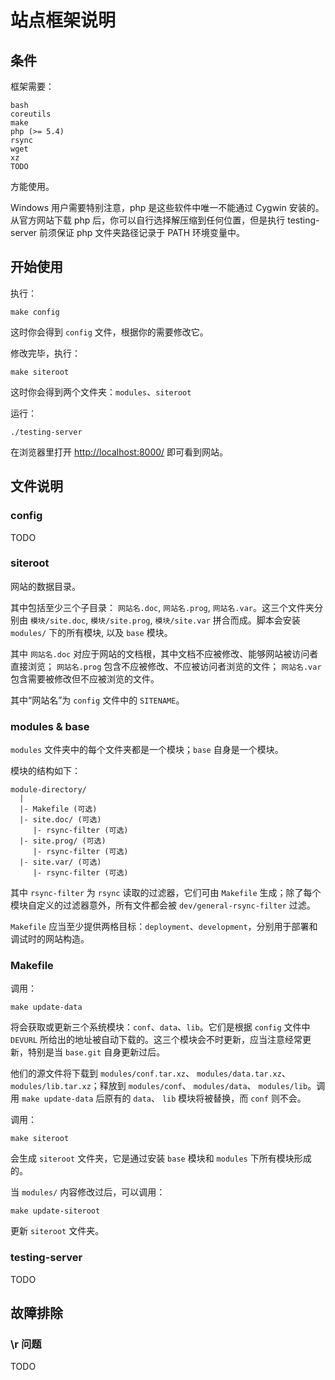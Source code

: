 # 站点框架说明

## 条件

框架需要：

	bash
	coreutils
	make
	php (>= 5.4)
	rsync
	wget
	xz
	TODO

方能使用。

Windows 用户需要特别注意，php 是这些软件中唯一不能通过 Cygwin 安装的。从官方网站下载 php 后，你可以自行选择解压缩到任何位置，但是执行 testing-server 前须保证 php 文件夹路径记录于 PATH 环境变量中。

## 开始使用

执行：

	make config

这时你会得到 `config` 文件，根据你的需要修改它。

修改完毕，执行：

	make siteroot

这时你会得到两个文件夹：`modules`、`siteroot`

运行：

	./testing-server

在浏览器里打开 <http://localhost:8000/> 即可看到网站。

## 文件说明

### config

TODO

### siteroot

网站的数据目录。

其中包括至少三个子目录： `网站名.doc`, `网站名.prog`, `网站名.var`。这三个文件夹分别由 `模块/site.doc`, `模块/site.prog`, `模块/site.var` 拼合而成。脚本会安装 `modules/` 下的所有模块, 以及 `base` 模块。

其中 `网站名.doc` 对应于网站的文档根，其中文档不应被修改、能够网站被访问者直接浏览； `网站名.prog` 包含不应被修改、不应被访问者浏览的文件； `网站名.var` 包含需要被修改但不应被浏览的文件。

其中“网站名”为 `config` 文件中的 `SITENAME`。

### modules & base

`modules` 文件夹中的每个文件夹都是一个模块；`base` 自身是一个模块。

模块的结构如下：

	module-directory/
	  |
	  |- Makefile (可选)
	  |- site.doc/ (可选)
	     |- rsync-filter (可选)
	  |- site.prog/ (可选)
	     |- rsync-filter (可选)
	  |- site.var/ (可选)
	     |- rsync-filter (可选)

其中 `rsync-filter` 为 `rsync` 读取的过滤器，它们可由 `Makefile` 生成；除了每个模块自定义的过滤器意外，所有文件都会被 `dev/general-rsync-filter` 过滤。

`Makefile` 应当至少提供两格目标：`deployment`、`development`，分别用于部署和调试时的网站构造。

### Makefile

调用：

	make update-data

将会获取或更新三个系统模块：`conf`、`data`、`lib`。它们是根据 `config` 文件中 `DEVURL` 所给出的地址被自动下载的。这三个模块会不时更新，应当注意经常更新，特别是当 `base.git` 自身更新过后。

他们的源文件将下载到 `modules/conf.tar.xz`、 `modules/data.tar.xz`、 `modules/lib.tar.xz`；释放到 `modules/conf`、  `modules/data`、 `modules/lib`。调用 `make update-data` 后原有的 `data`、 `lib` 模块将被替换，而 `conf` 则不会。

调用：

	make siteroot

会生成 `siteroot` 文件夹，它是通过安装 `base` 模块和 `modules` 下所有模块形成的。

当 `modules/` 内容修改过后，可以调用：

	make update-siteroot

更新 `siteroot` 文件夹。

### testing-server

TODO

## 故障排除

### \r 问题

TODO